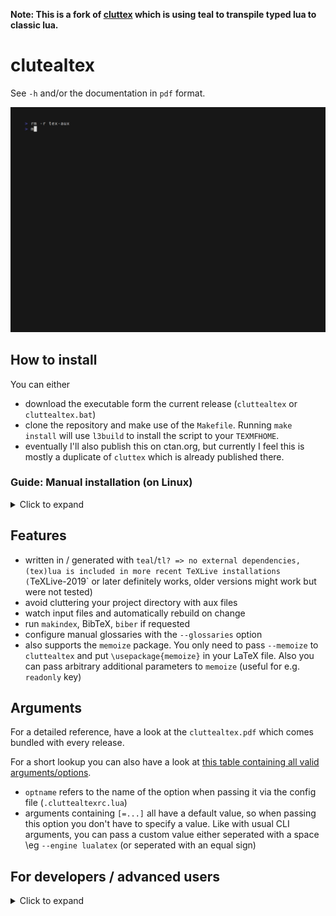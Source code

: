 **Note: This is a fork of [cluttex](https://github.com/minoki/cluttex) which is
using teal to transpile typed lua to classic lua.**

# clutealtex

See `-h` and/or the documentation in `pdf` format.

![Example run of a simple document using cluttealtex](./demo/main.gif)

## How to install
You can either
- download the executable form the current release (`cluttealtex` or `cluttealtex.bat`)
- clone the repository and make use of the `Makefile`. Running `make install`
will use `l3build` to install the script to your `TEXMFHOME`.
- eventually I'll also publish this on ctan.org, but currently I feel this is
mostly a duplicate of `cluttex` which is already published there.

### Guide: Manual installation (on Linux)
<details><summary>Click to expand</summary>

An example how a basic installation on Linux could look like (using the latest release, not the nightly build):
```bash
V="v0.9.1" # select the version to download
baseurl="https://github.com/atticus-sullivan/cluttealtex/releases/download/${V}"

curl -o "/usr/local/bin/cluttealtex" "${baseurl}/cluttealtex"
```

This might be the simplest way of installing manually, though nicer is to setup your local \texttt{TEXMFHOME} and place the executable there.
For Linux again this could look like this:
```bash
V="v0.9.1" # select the version to download
kpsewhich --var-value TEXMFHOME # should be set to be set -> see https://tug.org/texlive/doc/texlive-en/texlive-en.html#x1-350003.4.6
baseurl="https://github.com/atticus-sullivan/cluttealtex/releases/download/${V}"
dir="$(kpsewhich --var-value TEXMFHOME)"

# install the executable
make -p "${dir}/scripts/cluttealtex"
curl -o "${dir}/scripts/cluttealtex/cluttealtex" "${baseurl}/cluttealtex"

# install the documentation -> `texdoc cluttealtex` brings up the documentation in your pdf viewer
make -p "${dir}/doc/latex/cluttealtex"
curl -o "${dir}/doc/latex/cluttealtex/cluttealtex.pdf" "${baseurl}/cluttealtex.pdf"
```

</details>

## Features
- written in / generated with `teal`/`tl? => no external dependencies, (tex)lua is
  included in more recent TeXLive installations (`TeXLive-2019` or later
  definitely works, older versions might work but were not tested)
- avoid cluttering your project directory with aux files
- watch input files and automatically rebuild on change
- run `makindex`, BibTeX, `biber` if requested
- configure manual glossaries with the `--glossaries` option
- also supports the `memoize` package. You only need to pass `--memoize` to
  `cluttealtex` and put `\usepackage{memoize}` in your LaTeX file. Also you can
  pass arbitrary additional parameters to `memoize` (useful for e.g. `readonly` key)

## Arguments
For a detailed reference, have a look at the `cluttealtex.pdf` which comes
bundled with every release.

For a short lookup you can also have a look at [this table containing all valid
arguments/options](args.md).

- `optname` refers to the name of the option when passing it via the
config file (`.cluttealtexrc.lua`)
- arguments containing `[=...]` all have a default value, so when passing this
option you don't have to specify a value. Like with usual CLI arguments, you can
pass a custom value either seperated with a space \eg `--engine lualatex`
(or seperated with an equal sign)

## For developers / advanced users
<details><summary>Click to expand</summary>

### Hooking
For some parts, cluttealtex makes use of a hooking mechanism. The initial idea
was to keep the functions in `typeset.tl` smaller and to avoid piling up code
for various options (like `glossaries` or `bibtex`/`biber`).

There are various hooks that can be installed:
- `tex_injection`: Executed prior to running the *TeX command. Used to inject
code (like `\RequirePackage`) ino the TeX input
- `suggestion_file_based`: Executed prior to running the *TeX command. If
there's a recorder file, it is parsed and this hook is used to determine whether
some options are suggested to the user.
- `post_compile`: Executed after running *TeX and the `recovery`. Used to run
external commands like `makeindex` or `biber`.
- `suggestion_execlog_based`: Executed after running *TeX. Used to suggest some
options to the user based on the log produced by *TeX.
- `post_build` Executed after *TeX produced a stable output (potentially
includes running *TeX multiple times as well as external commands). Currently
not used by cluttealtex. Idea is more to make this available to the user.

For the signature of the functions that can be used for the respective hooks,
see `option_type.tl` the `Hooks.*_func` types.

Note: All the hooks run in the typeset coroutine. They can use `coroutine.yield`
in order to run shell commands.

#### Priorities
Each hook is registered with a priority. When a certain point is reached which
can be hooked, the hooks are sorted based on the priority and executed in order.
A low number hereby means the hook is executed earlier.

The priorities used for options defined by cluttealtex are defined as constants
in `option_type.tl` in the `hook_prios` table.

Priorities are not just integers but numbers. Thus, an option gets the whole
room from `[priority,priority+1[` to install hooks to. E.g. the `memoize` option
only gets one priority and then uses different offsets for the `memoize`
(`+0.1`) and the `memoize_opts` (`+0.2`) hooks.

#### Merging Hooks
When options are passed by multiple different means (e.g. CLI + config-file),
the registered hooks get merged. This means all hooks defined in either of the
option tables is kept.

There is one exception for the hooks beginning with `suggestion_`. These are
hooks that are enabled by default and usually are disabled when an option is
set. Thus, for merging only the hooks which are defined in both option tables
are kept.

#### Suggestion Hooks
Suggestion hooks should be enabled by default. For this purpose, the
`suggestion_handlers` field in each option in the `option_spec` defines a
function for each suggestion hook which gets executed when initializing the
hooks table in the options.

</details>
